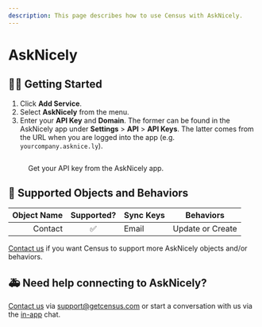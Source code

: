```yaml
---
description: This page describes how to use Census with AskNicely.
---
```


# AskNicely

## 🏃‍♀️ Getting Started

1. Click **Add Service**.
2. Select **AskNicely** from the menu.
3. Enter your **API Key** and **Domain**. The former can be found in the AskNicely app under **Settings** > **API** > **API Keys**. The latter comes from the URL when you are logged into the app (e.g. `yourcompany.asknice.ly`).

<figure><img src="../.gitbook/assets/asknicely.png" alt=""><figcaption><p>Get your API key from the AskNicely app.</p></figcaption></figure>

## 🔀 Supported Objects and Behaviors

| **Object Name** | **Supported?** | **Sync Keys**  | **Behaviors** |
| --------------: | :------------: | ---------------- | --------------|
| Contact | ✅ | Email | Update or Create |

[Contact us](mailto:support@getcensus.com) if you want Census to support more AskNicely objects and/or behaviors.

## 🚑 Need help connecting to AskNicely?

[Contact us](mailto:support@getcensus.com) via support@getcensus.com or start a conversation with us via the [in-app](https://app.getcensus.com) chat.
